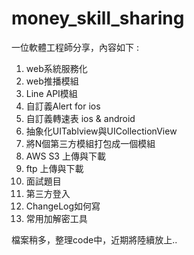# money_skill_sharing
一位軟體工程師分享，內容如下 : 

1. web系統服務化
2. web推播模組
3. Line API模組
4. 自訂義Alert for ios
5. 自訂義轉速表 ios & android
6. 抽象化UITablview與UICollectionView
7. 將N個第三方模組打包成一個模組
8. AWS S3 上傳與下載
9. ftp 上傳與下載
10. 面試題目
11. 第三方登入
12. ChangeLog如何寫
13. 常用加解密工具



檔案稍多，整理code中，近期將陸續放上..
